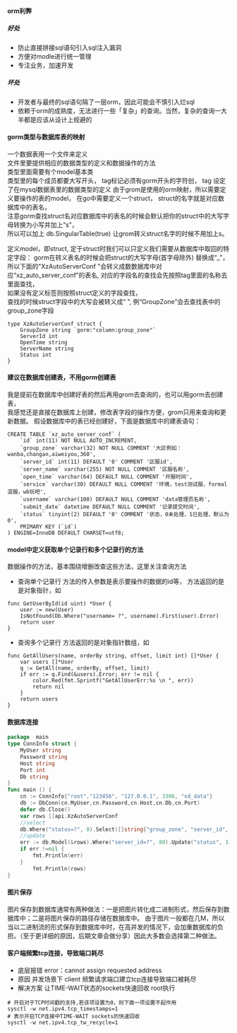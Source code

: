 #### orm利弊
##### 好处
* 防止直接拼接sql语句引入sql注入漏洞
* 方便对modle进行统一管理
* 专注业务，加速开发
##### 坏处
* 开发者与最终的sql语句隔了一层orm，因此可能会不慎引入烂sql
* 依赖于orm的成熟度，无法进行一些「复杂」的查询。当然，复杂的查询一大半都是应该从设计上规避的 

#### gorm类型与数据库表的映射  
一个数据表用一个文件来定义  
文件里要提供相应的数据类型的定义和数据操作的方法  
类型里面需要有个model基本类  
类型里的每个成员都要大写开头， tag标记必须有gorm开头的字符创， tag 设定了在mysql数据表里的数据类型的定义
由于grom是使用的orm映射，所以需要定义要操作的表的model，
在go中需要定义一个struct， struct的名字就是对应数据库中的表名，  
注意gorm查找struct名对应数据库中的表名的时候会默认把你的struct中的大写字母转换为小写并加上“s”，  
所以可以加上 db.SingularTable(true) 让grom转义struct名字的时候不用加上s。  


定义model，即struct, 定于struct时我们可以只定义我们需要从数据库中取回的特定字段：
gorm在转义表名的时候会把struct的大写字母(首字母除外) 替换成“_”，
所以下面的"XzAutoServerConf "会转义成数数据库中对应“xz_auto_server_conf”的表名, 
对应的字段名的查找会先按照tag里面的名称去里面查找，  
如果没有定义标签则按照struct定义的字段查找，  
查找的时候struct字段中的大写会被转义成“ ”,
例“GroupZone”会去查找表中的group_zone字段

```gotemplate
type XzAutoServerConf struct {
    GroupZone string `gorm:"column:group_zone"`
    ServerId int
    OpenTime string
    ServerName string
    Status int
}
```
#### 建议在数据库创建表，不用gorm创建表 
我是提前在数据库中创建好表的然后再用grom去查询的，也可以用gorm去创建表，  
我感觉还是直接在数据库上创建，修改表字段的操作方便，grom只用来查询和更新数据。
假设数据库中的表已经创建好，下面是数据库中的建表语句：
```mysql
CREATE TABLE `xz_auto_server_conf` ( 
    `id` int(11) NOT NULL AUTO_INCREMENT, 
    `group_zone` varchar(32) NOT NULL COMMENT '大区例如：wanba,changan,aiweiyou,360', 
    `server_id` int(11) DEFAULT '0' COMMENT '区服id', 
    `server_name` varchar(255) NOT NULL COMMENT '区服名称', 
    `open_time` varchar(64) DEFAULT NULL COMMENT '开服时间', 
    `service` varchar(30) DEFAULT NULL COMMENT '环境，test测试服，formal混服，wb玩吧', 
    `username` varchar(100) DEFAULT NULL COMMENT 'data管理员名称', 
    `submit_date` datetime DEFAULT NULL COMMENT '记录提交时间', 
    `status` tinyint(2) DEFAULT '0' COMMENT '状态，0未处理，1已处理，默认为0', 
    PRIMARY KEY (`id`)
) ENGINE=InnoDB DEFAULT CHARSET=utf8;
```

#### model中定义获取单个记录行和多个记录行的方法
数据操作的方法，基本围绕增删改查这些方法，这里关注查询方法 
* 查询单个记录行
方法的传入参数是表示要操作的数据的id等，
方法返回的是是对象指针，如
```
func GetUserById(id uint) *User {
	user := new(User)
	IsNotFound(Db.Where("username= ?", username).First(user).Error)
	return user
}
```
* 查询多个记录行
方法返回的是对象指针数组，如
```
func GetAllUsers(name, orderBy string, offset, limit int) []*User {
	var users []*User
	q := GetAll(name, orderBy, offset, limit)
	if err := q.Find(&users).Error; err != nil {
		color.Red(fmt.Sprintf("GetAllUserErr:%s \n ", err))
		return nil
	}
	return users
}
```

#### 数据库连接
```go
package  main
type ConnInfo struct {
    MyUser string
    Password string
    Host string
    Port int
    Db string
}
func main () {
    cn := ConnInfo{"root","123456", "127.0.0.1", 3306, "xd_data"}  
    db := DbConn(cn.MyUser,cn.Password,cn.Host,cn.Db,cn.Port)  
    defer db.Close()
    var rows []api.XzAutoServerConf
    //select
    db.Where("status=?", 0).Select([]string{"group_zone", "server_id", "open_time", "server_name"}).Find(&rows)
    //update 
    err := db.Model(&rows).Where("server_id=?", 80).Update("status", 1).Error
    if err !=nil {
        fmt.Println(err)
    }
        fmt.Println(rows)
}
```

#### 图片保存
图片保存到数据库通常有两种做法：一是把图片转化成二进制形式，然后保存到数据库中；二是将图片保存的路径存储在数据库中。
由于图片一般都在几M，所以当以二进制流的形式保存到数据库中时，在高并发的情况下，会加重数据库的负担。（至于更详细的原因，后期文章会做分享）因此大多数会选择第二种做法。


#### 客户端频繁tcp连接，导致端口耗尽
* 底层报错 error：cannot assign requested address
* 原因
并发场景下 client 频繁请求端口建立tcp连接导致端口被耗尽
* 解决方案
让TIME-WAIT状态的sockets快速回收
root执行
```shell script
# 开启对于TCP时间戳的支持,若该项设置为0，则下面一项设置不起作用
sysctl -w net.ipv4.tcp_timestamps=1 
# 表示开启TCP连接中TIME-WAIT sockets的快速回收
sysctl -w net.ipv4.tcp_tw_recycle=1 
```
